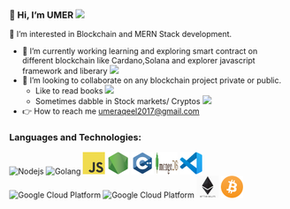 
### 👋  Hi, I’m UMER <img src="https://emojis.slackmojis.com/emojis/images/1547582922/5197/party_blob.gif?1547582922" width="30"/> 
<p>👀 I’m interested in Blockchain and MERN Stack development.</p>

- 🌱 I’m currently working learning and exploring smart contract on different blockchain like Cardano,Solana and explorer javascript framework and liberary <img src="https://emojis.slackmojis.com/emojis/images/1597609868/10096/laptop_parrot.gif?1597609868" width="30">
- 💞️ I’m looking to collaborate on any blockchain project private or public.
    - Like to read books <img src="https://emojis.slackmojis.com/emojis/images/1588108671/8787/fb-hug.png?1588108671" width="30">
    - Sometimes dabble in Stock markets/ Cryptos <img src="https://emojis.slackmojis.com/emojis/images/1520808873/3643/cool-doge.gif?1520808873" width="30">
- 👉 How to reach me umeraqeel2017@gmail.com

### Languages and Technologies:
<p>
  <img alt="Nodejs" src="https://img.shields.io/badge/node.js-6DA55F?style=for-the-badge&logo=node.js&logoColor=white" />
   <img alt="Golang" src="https://img.shields.io/badge/go-%2300ADD8.svg?style=for-the-badge&logo=go&logoColor=whitee" />
  <img alt="Google Cloud Platform" src="https://raw.githubusercontent.com/github/explore/80688e429a7d4ef2fca1e82350fe8e3517d3494d/topics/javascript/javascript.png" width="40" height="40" /> 
  <img alt="Google Cloud Platform" src="https://raw.githubusercontent.com/github/explore/80688e429a7d4ef2fca1e82350fe8e3517d3494d/topics/nodejs/nodejs.png" width="40" height="40"/> 
  <img alt="Google Cloud Platform" src="https://raw.githubusercontent.com/github/explore/80688e429a7d4ef2fca1e82350fe8e3517d3494d/topics/cpp/cpp.png" width="40" height="40" /> 
  <img alt="Google Cloud Platform" src="https://raw.githubusercontent.com/gilbarbara/logos/master/logos/mongodb.svg" width="40" height="40" /> 
  <img alt="Google Cloud Platform" src="https://raw.githubusercontent.com/github/explore/80688e429a7d4ef2fca1e82350fe8e3517d3494d/topics/visual-studio-code/visual-studio-code.png" width="40" height="40"/> 
  <img alt="Google Cloud Platform" src="https://camo.githubusercontent.com/aa60a5bac9215fc3b3af19cf90b54b721a6019f2d4cf1133a18b76bb5ac72583/68747470733a2f2f7777772e74727566666c6573756974652e636f6d2f696d672f74727566666c652d6c6f676f2d6461726b2e737667" width="40" height="40"/> 
  <img alt="Google Cloud Platform" src="https://camo.githubusercontent.com/bdec685692def8605d4a9f48ab00bd3193d1eda0fe4d7fa728fedda8b9502f1a/68747470733a2f2f7365656b6c6f676f2e636f6d2f696d616765732f482f686172646861742d6c6f676f2d383838373339454242342d7365656b6c6f676f2e636f6d2e706e67" width="40" height="40" /> 
  <img alt="Google Cloud Platform" src="https://raw.githubusercontent.com/github/explore/80688e429a7d4ef2fca1e82350fe8e3517d3494d/topics/ethereum/ethereum.png" width="40" height="40"/> 
  <img alt="Google Cloud Platform" src="https://raw.githubusercontent.com/github/explore/80688e429a7d4ef2fca1e82350fe8e3517d3494d/topics/bitcoin/bitcoin.png" width="40" height="40"/> 
    
</p>




<!---
umeraqeel786/umeraqeel786 is a ✨ special ✨ repository because its `README.md` (this file) appears on your GitHub profile.
You can click the Preview link to take a look at your changes.
--->
